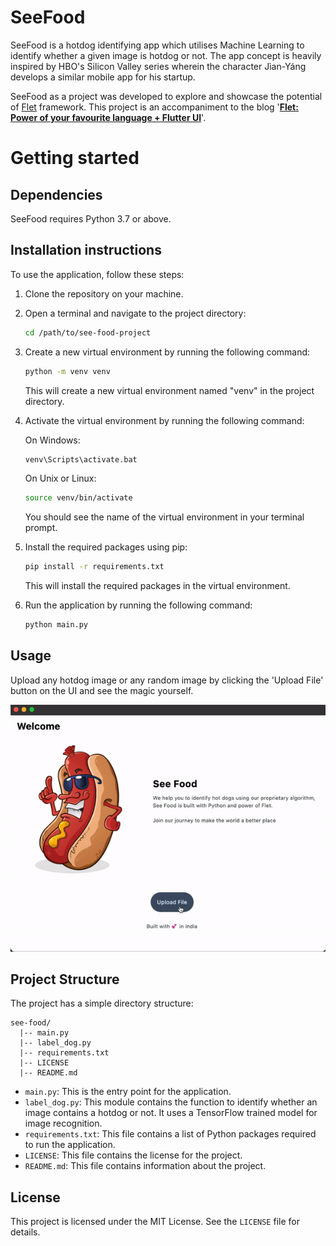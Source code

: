 # SeeFood

SeeFood is a hotdog identifying app which utilises Machine Learning to identify whether a given image is hotdog or not. The app concept is heavily inspired by HBO's Silicon Valley series wherein the character Jìan-Yáng develops a similar mobile app for his startup.

SeeFood as a project was developed to explore and showcase the potential of [Flet](https://flet.dev) framework. This project is an accompaniment to the blog '**[Flet: Power of your favourite language + Flutter UI](https://codemonk.in/blog/flet-power-of-your-favorite-language-flutter-ui/)**'.


# Getting started

## Dependencies
SeeFood requires Python 3.7 or above.


## Installation instructions

To use the application, follow these steps:

1. Clone the repository on your machine.
2. Open a terminal and navigate to the project directory:

   ```sh
   cd /path/to/see-food-project
   ```

3. Create a new virtual environment by running the following command:

   ```sh
   python -m venv venv
   ```

   This will create a new virtual environment named "venv" in the project directory.

4. Activate the virtual environment by running the following command:

   On Windows:
   ```sh
   venv\Scripts\activate.bat
   ```

   On Unix or Linux:
   ```sh
   source venv/bin/activate
   ```

   You should see the name of the virtual environment in your terminal prompt.

5. Install the required packages using pip:

   ```sh
   pip install -r requirements.txt
   ```

   This will install the required packages in the virtual environment.

6. Run the application by running the following command:

   ```sh
   python main.py
   ```


## Usage

Upload any hotdog image or any random image by clicking the 'Upload File' button on the UI and see the magic yourself.

<img src="https://raw.githubusercontent.com/CodemonkHQ/see-food/80da92d81c7dd25c74e14527d95a7f5b00cce729/assets/extras/preview.gif" alt="Screenshot 4" width="600"/> 


## Project Structure

The project has a simple directory structure:

```
see-food/
  |-- main.py
  |-- label_dog.py
  |-- requirements.txt
  |-- LICENSE
  |-- README.md
```

- `main.py`: This is the entry point for the application.
- `label_dog.py`: This module contains the function to identify whether an image contains a hotdog or not. It uses a TensorFlow trained model for image recognition.
- `requirements.txt`: This file contains a list of Python packages required to run the application.
- `LICENSE`: This file contains the license for the project.
- `README.md`: This file contains information about the project.

## License

This project is licensed under the MIT License. See the `LICENSE` file for details.
